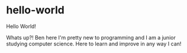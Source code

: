 # hello-world
Hello World!

Whats up?! Ben here I'm pretty new to programming and I am a junior studying computer science. Here to learn and improve in any way I can!
